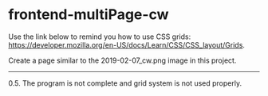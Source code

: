 # frontend-multiPage-cw

Use the link below to remind you how to use CSS grids: https://developer.mozilla.org/en-US/docs/Learn/CSS/CSS_layout/Grids.

Create a page similar to the 2019-02-07_cw.png image in this project.
<hr>
0.5. The program is not complete and grid system is not used properly.